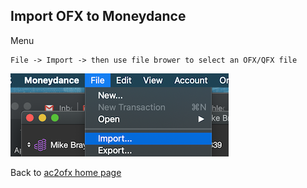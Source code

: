 ## Import OFX to Moneydance

Menu

````
File -> Import -> then use file brower to select an OFX/QFX file
````

![moneydance-import.png](/moneydance-import.png)

Back to [ac2ofx home page](/ac2ofx/)

